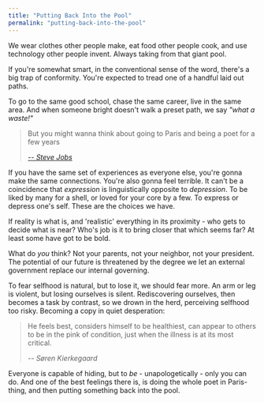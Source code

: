 ```yaml
---
title: "Putting Back Into the Pool"
permalink: "putting-back-into-the-pool"
---
```


We wear clothes other people make, eat food other people cook, and use technology other people invent. Always taking from that giant pool.

If you're somewhat smart, in the conventional sense of the word, there's a big trap of conformity. You're expected to tread one of a handful laid out paths.

To go to the same good school, chase the same career, live in the same area. And when someone bright doesn't walk a preset path, we say *"what a waste!"*

> But you might wanna think about going to Paris and being a poet for a few years
>
> <cite><a href="https://www.youtube.com/watch?v=oPbcM5N5Sqg">-- Steve Jobs</a></cite>

If you have the same set of experiences as everyone else, you're gonna make the same connections. You're also gonna feel terrible. It can't be a coincidence that *expression* is linguistically opposite to *depression*. To be liked by many for a shell, or loved for your core by a few. To express or depress one's self. These are the choices we have.

If reality is what is, and 'realistic' everything in its proximity - who gets to decide what is near? Who's job is it to bring closer that which seems far? At least some have got to be bold.

What do *you* think? Not your parents, not your neighbor, not your president. The potential of our future is threatened by the degree we let an external government replace our internal governing.

To fear selfhood is natural, but to lose it, we should fear more. An arm or leg is violent, but losing ourselves is silent. Rediscovering ourselves, then becomes a task by contrast, so we drown in the herd, perceiving selfhood too risky. Becoming a copy in quiet desperation:

> He feels best, considers himself to be healthiest, can appear to others to be in the pink of condition, just when the illness is at its most critical.
>
> <cite>-- Søren Kierkegaard</cite>

Everyone is capable of hiding, but to *be* - unapologetically - only you can do. And one of the best feelings there is, is doing the whole poet in Paris-thing, and then putting something back into the pool.
